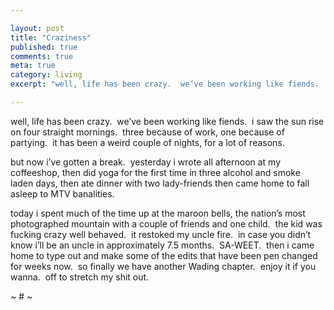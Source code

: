 ```yaml
---

layout: post
title: "Craziness"
published: true
comments: true
meta: true
category: living
excerpt: "well, life has been crazy.  we’ve been working like fiends.  i saw the sun rise on four straight mornings.  three because of work, one because of partying.  it has been a weird couple of nights, for a lot of reasons. "

---
```


well, life has been crazy.  we’ve been working like fiends.  i saw the sun rise on four straight mornings.  three because of work, one because of partying.  it has been a weird couple of nights, for a lot of reasons.  

but now i’ve gotten a break.  yesterday i wrote all afternoon at my coffeeshop, then did yoga for the first time in three alcohol and smoke laden days, then ate dinner with two lady-friends then came home to fall asleep to MTV banalities.  

today i spent much of the time up at the maroon bells, the nation’s most photographed mountain with a couple of friends and one child.  the kid was fucking crazy well behaved.  it restoked my uncle fire.  in case you didn’t know i’ll be an uncle in approximately 7.5 months.  SA-WEET.  then i came  home to type out and make some of the edits that have been pen changed for weeks now.  so finally we have another Wading chapter.  enjoy it if you wanna.  off to stretch my shit out.

~ # ~
